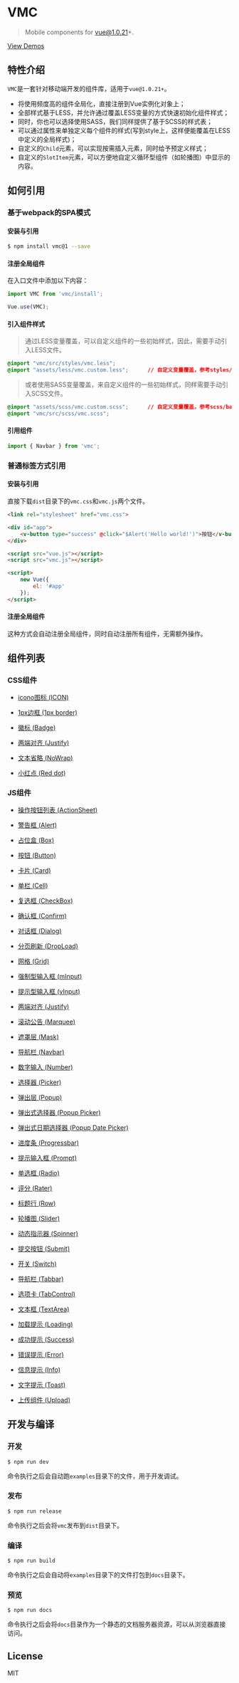 # VMC

> Mobile components for vue@1.0.21+.

[View Demos](https://spikef.github.io/vmc/)

## 特性介绍

`VMC`是一套针对移动端开发的组件库，适用于`vue@1.0.21+`。

+ 将使用频度高的组件全局化，直接注册到Vue实例化对象上；
+ 全部样式基于LESS，并允许通过覆盖LESS变量的方式快速初始化组件样式；
+ 同时，你也可以选择使用SASS，我们同样提供了基于SCSS的样式表；
+ 可以通过属性来单独定义每个组件的样式(写到style上，这样便能覆盖在LESS中定义的全局样式)；
+ 自定义的`Child`元素，可以实现按需插入元素，同时给予预定义样式；
+ 自定义的`SlotItem`元素，可以方便地自定义循环型组件（如轮播图）中显示的内容。

## 如何引用

### 基于webpack的SPA模式

#### 安装与引用

```bash
$ npm install vmc@1 --save
```

#### 注册全局组件

在入口文件中添加以下内容：

```javascript
import VMC from 'vmc/install';

Vue.use(VMC);
```

#### 引入组件样式

> 通过LESS变量覆盖，可以自定义组件的一些初始样式，因此，需要手动引入LESS文件。

```css
@import "vmc/src/styles/vmc.less";
@import "assets/less/vmc.custom.less";      // 自定义变量覆盖，参考styles/base/variable.less
```

> 或者使用SASS变量覆盖，来自定义组件的一些初始样式，同样需要手动引入SCSS文件。

```css
@import "assets/scss/vmc.custom.scss";      // 自定义变量覆盖，参考scss/base/variable.scss
@import "vmc/src/scss/vmc.scss";
```

#### 引用组件

```javascript
import { Navbar } from 'vmc';
```

### 普通标签方式引用

#### 安装与引用

直接下载`dist`目录下的`vmc.css`和`vmc.js`两个文件。

```html
<link rel="stylesheet" href="vmc.css">

<div id="app">
    <v-button type="success" @click="$Alert('Hello world!')">按钮</v-button>
</div>

<script src="vue.js"></script>
<script src="vmc.js"></script>

<script>
    new Vue({
        el: '#app'
    });
</script>
```

#### 注册全局组件

这种方式会自动注册全局组件，同时自动注册所有组件，无需额外操作。

## 组件列表

### CSS组件

* [icono图标 (ICON)](https://github.com/saeedalipoor/icono)

* [1px边框 (1px border)](./src/styles/util#1px-border)

* [徽标 (Badge)](./src/styles/util#badge)

* [两端对齐 (Justify)](./src/styles/util#justify)

* [文本省略 (NoWrap)](./src/styles/util#nowrap)

* [小红点 (Red dot)](./src/styles/util#red-dot)

### JS组件

* [操作按钮列表 (ActionSheet)](./src/components/actionsheet)

* [警告框 (Alert)](./src/components/alert)

* [占位盒 (Box)](./src/components/box)

* [按钮 (Button)](./src/components/button)

* [卡片 (Card)](./src/components/card)

* [单栏 (Cell)](./src/components/cell)

* [复选框 (CheckBox)](./src/components/checkbox)

* [确认框 (Confirm)](./src/components/confirm)

* [对话框 (Dialog)](./src/components/dialog)

* [分页刷新 (DropLoad)](./src/components/dropload)

* [网格 (Grid)](./src/components/grid)

* [强制型输入框 (mInput)](./src/components/input#minput)

* [提示型输入框 (vInput)](./src/components/input#vinput)

* [两端对齐 (Justify)](./src/components/justify)

* [滚动公告 (Marquee)](./src/components/marquee)

* [遮罩层 (Mask)](./src/components/mask)

* [导航栏 (Navbar)](./src/components/navbar)

* [数字输入 (Number)](./src/components/number)

* [选择器 (Picker)](./src/components/picker)

* [弹出层 (Popup)](./src/components/popup)

* [弹出式选择器 (Popup Picker)](./src/components/popup-picker)

* [弹出式日期选择器 (Popup Date Picker)](./src/components/popup-date-picker)

* [进度条 (Progressbar)](./src/components/progressbar)

* [提示输入框 (Prompt)](./src/components/prompt)

* [单选框 (Radio)](./src/components/radio)

* [评分 (Rater)](./src/components/rater)

* [标题行 (Row)](./src/components/row)

* [轮播图 (Slider)](./src/components/slider)

* [动态指示器 (Spinner)](./src/components/spinner)

* [提交按钮 (Submit)](./src/components/submit)

* [开关 (Switch)](./src/components/switch)

* [导航栏 (Tabbar)](./src/components/tabbar)

* [选项卡 (TabControl)](./src/components/tabcontrol)

* [文本框 (TextArea)](./src/components/textarea)

* [加载提示 (Loading)](./src/components/toast#loading)

* [成功提示 (Success)](./src/components/toast#success)

* [错误提示 (Error)](./src/components/toast#error)

* [信息提示 (Info)](./src/components/toast#info)

* [文字提示 (Toast)](./src/components/toast#toast)

* [上传组件 (Upload)](./src/components/upload)

## 开发与编译

### 开发

```
$ npm run dev
```

命令执行之后会自动跑`examples`目录下的文件，用于开发调试。

### 发布

```
$ npm run release
```

命令执行之后会将`vmc`发布到`dist`目录下。

### 编译

```
$ npm run build
```

命令执行之后会自动将`examples`目录下的文件打包到`docs`目录下。

### 预览

```
$ npm run docs
```

命令执行之后会将`docs`目录作为一个静态的文档服务器资源，可以从浏览器直接访问。

## License

MIT